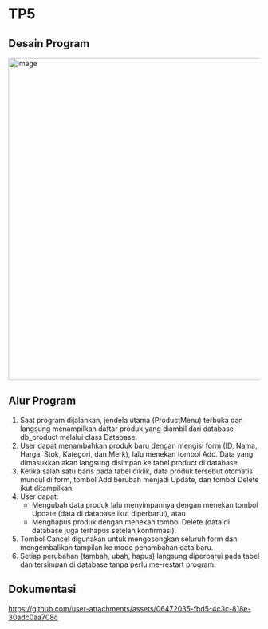 # TP5

## Desain Program
<img width="1025" height="645" alt="image" src="https://github.com/user-attachments/assets/39407d59-329c-4b79-aae3-7d9e16041bb5" />

## Alur Program
1. Saat program dijalankan, jendela utama (ProductMenu) terbuka dan langsung menampilkan daftar produk yang diambil dari database db_product melalui class Database.
2. User dapat menambahkan produk baru dengan mengisi form (ID, Nama, Harga, Stok, Kategori, dan Merk), lalu menekan tombol Add. Data yang dimasukkan akan langsung disimpan ke tabel product di database.
3. Ketika salah satu baris pada tabel diklik, data produk tersebut otomatis muncul di form, tombol Add berubah menjadi Update, dan tombol Delete ikut ditampilkan.
4. User dapat:
   - Mengubah data produk lalu menyimpannya dengan menekan tombol Update (data di database ikut diperbarui), atau
   - Menghapus produk dengan menekan tombol Delete (data di database juga terhapus setelah konfirmasi).
5. Tombol Cancel digunakan untuk mengosongkan seluruh form dan mengembalikan tampilan ke mode penambahan data baru.
6. Setiap perubahan (tambah, ubah, hapus) langsung diperbarui pada tabel dan tersimpan di database tanpa perlu me-restart program.

## Dokumentasi
https://github.com/user-attachments/assets/06472035-fbd5-4c3c-818e-30adc0aa708c

